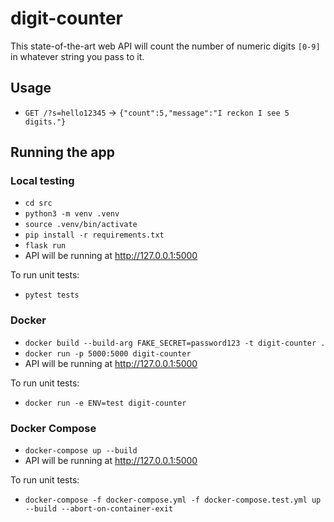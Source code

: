 # digit-counter

This state-of-the-art web API will count the number of numeric digits `[0-9]` in whatever string you pass to it.

## Usage

- `GET /?s=hello12345` -> `{"count":5,"message":"I reckon I see 5 digits."}`

## Running the app

### Local testing

- `cd src`
- `python3 -m venv .venv`
- `source .venv/bin/activate`
- `pip install -r requirements.txt`
- `flask run`
- API will be running at http://127.0.0.1:5000

To run unit tests:

- `pytest tests`

### Docker

- `docker build --build-arg FAKE_SECRET=password123 -t digit-counter .`
- `docker run -p 5000:5000 digit-counter`
- API will be running at http://127.0.0.1:5000

To run unit tests:

- `docker run -e ENV=test digit-counter`

### Docker Compose

- `docker-compose up --build`
- API will be running at http://127.0.0.1:5000

To run unit tests:

- `docker-compose -f docker-compose.yml -f docker-compose.test.yml up --build --abort-on-container-exit`
